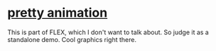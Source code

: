 # [pretty animation](https://nottgy.github.io/einstain/prettyAnimation)

This is part of FLEX, which I don't want to talk about. So judge it as a standalone demo.
Cool graphics right there.
